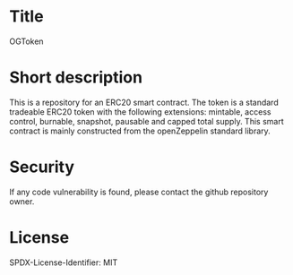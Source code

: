 # Title
OGToken

# Short description
This is a repository for an ERC20 smart contract. The token is a standard tradeable ERC20 token with the following extensions: mintable, access control, burnable, snapshot, pausable and capped total supply. This smart contract is mainly constructed from the openZeppelin standard library.   

# Security
If any code vulnerability is found, please contact the github repository owner.

# License
SPDX-License-Identifier: MIT
